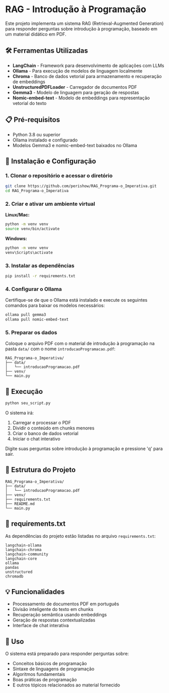 # RAG - Introdução à Programação

Este projeto implementa um sistema RAG (Retrieval-Augmented Generation) para responder perguntas sobre introdução à programação, baseado em um material didático em PDF.

## 🛠️ Ferramentas Utilizadas

- **LangChain** - Framework para desenvolvimento de aplicações com LLMs
- **Ollama** - Para execução de modelos de linguagem localmente
- **Chroma** - Banco de dados vetorial para armazenamento e recuperação de embeddings
- **UnstructuredPDFLoader** - Carregador de documentos PDF
- **Gemma3** - Modelo de linguagem para geração de respostas
- **Nomic-embed-text** - Modelo de embeddings para representação vetorial do texto

## 📋 Pré-requisitos

- Python 3.8 ou superior
- Ollama instalado e configurado
- Modelos Gemma3 e nomic-embed-text baixados no Ollama

## 🔧 Instalação e Configuração

### 1. Clonar o repositório e acessar o diretório

```bash
git clone https://github.com/perishow/RAG_Programa-o_Imperativa.git
cd RAG_Programa-o_Imperativa
```

### 2. Criar e ativar um ambiente virtual

**Linux/Mac:**
```bash
python -m venv venv
source venv/bin/activate
```

**Windows:**
```bash
python -m venv venv
venv\Scripts\activate
```

### 3. Instalar as dependências

```bash
pip install -r requirements.txt
```

### 4. Configurar o Ollama

Certifique-se de que o Ollama está instalado e execute os seguintes comandos para baixar os modelos necessários:

```bash
ollama pull gemma3
ollama pull nomic-embed-text
```

### 5. Preparar os dados

Coloque o arquivo PDF com o material de introdução à programação na pasta `data/` com o nome `introducaoProgramacao.pdf`:

```
RAG_Programa-o_Imperativa/
├── data/
│   └── introducaoProgramacao.pdf
├── venv/
└── main.py
```

## 🚀 Execução

```bash
python seu_script.py
```

O sistema irá:
1. Carregar e processar o PDF
2. Dividir o conteúdo em chunks menores
3. Criar o banco de dados vetorial
4. Iniciar o chat interativo

Digite suas perguntas sobre introdução à programação e pressione 'q' para sair.

## 📁 Estrutura do Projeto

```
RAG_Programa-o_Imperativa/
├── data/
│   └── introducaoProgramacao.pdf
├── venv/
├── requirements.txt
├── README.md
└── main.py
```

## 📝 requirements.txt

As dependências do projeto estão listadas no arquivo `requirements.txt`:

```
langchain-ollama
langchain-chroma
langchain-community
langchain-core
ollama
pandas
unstructured
chromadb
```

## 💡 Funcionalidades

- Processamento de documentos PDF em português
- Divisão inteligente do texto em chunks
- Recuperação semântica usando embeddings
- Geração de respostas contextualizadas
- Interface de chat interativa

## 🎯 Uso

O sistema está preparado para responder perguntas sobre:
- Conceitos básicos de programação
- Sintaxe de linguagens de programação
- Algoritmos fundamentais
- Boas práticas de programação
- E outros tópicos relacionados ao material fornecido
